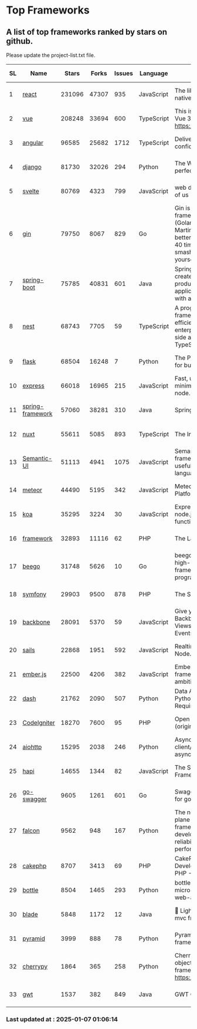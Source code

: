 # Top Frameworks
## A list of top frameworks ranked by stars on github.  
Please update the project-list.txt file.

| SL| Name  | Stars| Forks| Issues | Language | Description | Last Commit |
| --| ------| -----| ---- | ------ | -------- | ----------- | ----------- |
| 1 | [react](https://github.com/facebook/react) | 231096 | 47307 | 935 | JavaScript | The library for web and native user interfaces. | 2025-01-06 22:57:19 |
| 2 | [vue](https://github.com/vuejs/vue) | 208248 | 33694 | 600 | TypeScript | This is the repo for Vue 2. For Vue 3, go to https://github.com/vuejs/core | 2024-10-10 07:24:14 |
| 3 | [angular](https://github.com/angular/angular) | 96585 | 25682 | 1712 | TypeScript | Deliver web apps with confidence 🚀 | 2025-01-06 22:30:45 |
| 4 | [django](https://github.com/django/django) | 81730 | 32026 | 294 | Python | The Web framework for perfectionists with deadlines. | 2025-01-06 09:08:32 |
| 5 | [svelte](https://github.com/sveltejs/svelte) | 80769 | 4323 | 799 | JavaScript | web development for the rest of us | 2025-01-07 00:41:06 |
| 6 | [gin](https://github.com/gin-gonic/gin) | 79750 | 8067 | 829 | Go | Gin is a HTTP web framework written in Go (Golang). It features a Martini-like API with much better performance -- up to 40 times faster. If you need smashing performance, get yourself some Gin. | 2024-12-30 03:40:37 |
| 7 | [spring-boot](https://github.com/spring-projects/spring-boot) | 75785 | 40831 | 601 | Java | Spring Boot helps you to create Spring-powered, production-grade applications and services with absolute minimum fuss. | 2025-01-06 22:42:28 |
| 8 | [nest](https://github.com/nestjs/nest) | 68743 | 7705 | 59 | TypeScript | A progressive Node.js framework for building efficient, scalable, and enterprise-grade server-side applications with TypeScript/JavaScript 🚀 | 2025-01-05 11:09:36 |
| 9 | [flask](https://github.com/pallets/flask) | 68504 | 16248 | 7 | Python | The Python micro framework for building web applications. | 2025-01-05 17:10:00 |
| 10 | [express](https://github.com/expressjs/express) | 66018 | 16965 | 215 | JavaScript | Fast, unopinionated, minimalist web framework for node. | 2025-01-02 07:00:30 |
| 11 | [spring-framework](https://github.com/spring-projects/spring-framework) | 57060 | 38281 | 310 | Java | Spring Framework | 2025-01-06 18:29:09 |
| 12 | [nuxt](https://github.com/nuxt/nuxt) | 55611 | 5085 | 893 | TypeScript | The Intuitive Vue Framework. | 2025-01-06 21:10:38 |
| 13 | [Semantic-UI](https://github.com/Semantic-Org/Semantic-UI) | 51113 | 4941 | 1075 | JavaScript | Semantic is a UI component framework based around useful principles from natural language. | 2024-11-27 21:01:47 |
| 14 | [meteor](https://github.com/meteor/meteor) | 44490 | 5195 | 342 | JavaScript | Meteor, the JavaScript App Platform | 2024-12-13 20:16:27 |
| 15 | [koa](https://github.com/koajs/koa) | 35295 | 3224 | 30 | JavaScript | Expressive middleware for node.js using ES2017 async functions | 2024-11-04 05:08:13 |
| 16 | [framework](https://github.com/laravel/framework) | 32893 | 11116 | 62 | PHP | The Laravel Framework. | 2025-01-06 18:31:12 |
| 17 | [beego](https://github.com/beego/beego) | 31748 | 5626 | 10 | Go | beego is an open-source, high-performance web framework for the Go programming language. | 2025-01-01 02:25:23 |
| 18 | [symfony](https://github.com/symfony/symfony) | 29903 | 9500 | 878 | PHP | The Symfony PHP framework | 2025-01-06 20:20:11 |
| 19 | [backbone](https://github.com/jashkenas/backbone) | 28091 | 5370 | 59 | JavaScript | Give your JS App some Backbone with Models, Views, Collections, and Events | 2024-09-02 12:55:04 |
| 20 | [sails](https://github.com/balderdashy/sails) | 22868 | 1951 | 592 | JavaScript | Realtime MVC Framework for Node.js | 2024-12-06 23:47:23 |
| 21 | [ember.js](https://github.com/emberjs/ember.js) | 22500 | 4206 | 382 | JavaScript | Ember.js - A JavaScript framework for creating ambitious web applications | 2024-12-23 20:46:36 |
| 22 | [dash](https://github.com/plotly/dash) | 21762 | 2090 | 507 | Python | Data Apps & Dashboards for Python. No JavaScript Required. | 2024-12-11 17:57:01 |
| 23 | [CodeIgniter](https://github.com/bcit-ci/CodeIgniter) | 18270 | 7600 | 95 | PHP | Open Source PHP Framework (originally from EllisLab) | 2024-03-20 03:51:42 |
| 24 | [aiohttp](https://github.com/aio-libs/aiohttp) | 15295 | 2038 | 246 | Python | Asynchronous HTTP client/server framework for asyncio and Python | 2025-01-07 00:33:06 |
| 25 | [hapi](https://github.com/hapijs/hapi) | 14655 | 1344 | 82 | JavaScript | The Simple, Secure Framework Developers Trust | 2024-10-24 22:10:55 |
| 26 | [go-swagger](https://github.com/go-swagger/go-swagger) | 9605 | 1261 | 601 | Go | Swagger 2.0 implementation for go | 2024-11-07 04:05:23 |
| 27 | [falcon](https://github.com/falconry/falcon) | 9562 | 948 | 167 | Python | The no-magic web data plane API and microservices framework for Python developers, with a focus on reliability, correctness, and performance at scale. | 2025-01-02 17:06:23 |
| 28 | [cakephp](https://github.com/cakephp/cakephp) | 8707 | 3413 | 69 | PHP | CakePHP: The Rapid Development Framework for PHP - Official Repository | 2025-01-06 08:41:16 |
| 29 | [bottle](https://github.com/bottlepy/bottle) | 8504 | 1465 | 293 | Python | bottle.py is a fast and simple micro-framework for python web-applications. | 2024-12-06 16:42:00 |
| 30 | [blade](https://github.com/lets-blade/blade) | 5848 | 1172 | 12 | Java | :rocket: Lightning fast and elegant mvc framework for Java8 | 2024-12-03 02:45:13 |
| 31 | [pyramid](https://github.com/Pylons/pyramid) | 3999 | 888 | 78 | Python | Pyramid - A Python web framework | 2024-12-20 23:21:35 |
| 32 | [cherrypy](https://github.com/cherrypy/cherrypy) | 1864 | 365 | 258 | Python | CherryPy is a pythonic, object-oriented HTTP framework.      https://cherrypy.dev | 2024-12-23 21:20:04 |
| 33 | [gwt](https://github.com/gwtproject/gwt) | 1537 | 382 | 849 | Java | GWT Open Source Project | 2024-12-23 16:07:24 |

### Last updated at : 2025-01-07 01:06:14
